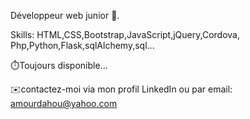 Développeur web junior 🙂.

Skills: HTML,CSS,Bootstrap,JavaScript,jQuery,Cordova,
Php,Python,Flask,sqlAlchemy,sql...

⏱️Toujours disponible...

✉️contactez-moi via mon profil LinkedIn
ou par email: amourdahou@yahoo.com

<!---
Amour22/Amour22 is a ✨ special ✨ repository because its `README.md` (this file) appears on your GitHub profile.
You can click the Preview link to take a look at your changes.
--->
